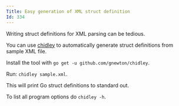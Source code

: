 ```yaml
---
Title: Easy generation of XML struct definition
Id: 334
---
```


Writing struct definitions for XML parsing can be tedious.

You can use [chidley](https://github.com/gnewton/chidley) to automatically generate struct definitions from sample XML file.

Install the tool with `go get -u github.com/gnewton/chidley`.

Run: `chidley sample.xml`.

This will print Go struct definitions to standard out.

To list all program options do `chidley -h`.
